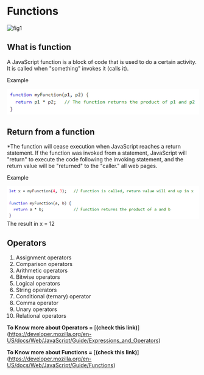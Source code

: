 # Functions  
![fig1](https://i.morioh.com/201110/6eff26a8.webp)
##  What is function 
A JavaScript function is a block of code that is used to do a certain activity. It is called when "something" invokes it (calls it).

Example 

![fig3](function.png)


##  Return from a function
*The function will cease execution when JavaScript reaches a return statement. If the function was invoked from a statement, JavaScript will "return" to execute the code following the invoking statement, and the return value will be "returned" to the "caller."
all web pages.


Example 

![fig3](function2.png)
The result in x = 12 

## Operators
1. Assignment operators
2. Comparison operators
3. Arithmetic operators
4. Bitwise operators
5. Logical operators
6. String operators
7. Conditional (ternary) operator
8. Comma operator
9. Unary operators
10. Relational operators

**To Know more about Operators =**
[**(check this link)**]
(https://developer.mozilla.org/en-US/docs/Web/JavaScript/Guide/Expressions_and_Operators)


**To Know more about Functions =**
[**(check this link)**]
(https://developer.mozilla.org/en-US/docs/Web/JavaScript/Guide/Functions)


